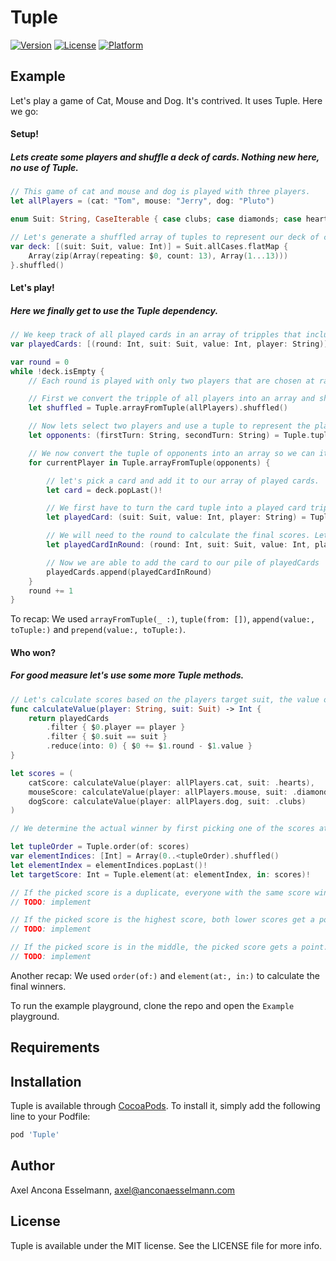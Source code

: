 # Tuple

[![Version](https://img.shields.io/cocoapods/v/Tuple.svg?style=flat)](https://cocoapods.org/pods/Tuple)
[![License](https://img.shields.io/cocoapods/l/Tuple.svg?style=flat)](https://cocoapods.org/pods/Tuple)
[![Platform](https://img.shields.io/cocoapods/p/Tuple.svg?style=flat)](https://cocoapods.org/pods/Tuple)

## Example

Let's play a game of Cat, Mouse and Dog. It's contrived. It uses Tuple. Here we go:

#### Setup!
##### Lets create some players and shuffle a deck of cards. Nothing new here, no use of Tuple.
```swift
// This game of cat and mouse and dog is played with three players.
let allPlayers = (cat: "Tom", mouse: "Jerry", dog: "Pluto")

enum Suit: String, CaseIterable { case clubs; case diamonds; case hearts; case spades }

// Let's generate a shuffled array of tuples to represent our deck of cards:
var deck: [(suit: Suit, value: Int)] = Suit.allCases.flatMap {
    Array(zip(Array(repeating: $0, count: 13), Array(1...13)))
}.shuffled()
```

#### Let's play! 
##### Here we finally get to use the Tuple dependency.
```swift
// We keep track of all played cards in an array of tripples that includes the player wo drew the card:
var playedCards: [(round: Int, suit: Suit, value: Int, player: String)] = []

var round = 0
while !deck.isEmpty {
    // Each round is played with only two players that are chosen at random

    // First we convert the tripple of all players into an array and shuffle it:
    let shuffled = Tuple.arrayFromTuple(allPlayers).shuffled()

    // Now lets select two players and use a tuple to represent the players of this round:
    let opponents: (firstTurn: String, secondTurn: String) = Tuple.tuple(from: Array(shuffled[0...1]))!

    // We now convert the tuple of opponents into an array so we can itterate over it.
    for currentPlayer in Tuple.arrayFromTuple(opponents) {

        // let's pick a card and add it to our array of played cards.
        let card = deck.popLast()!

        // We first have to turn the card tuple into a played card triple:
        let playedCard: (suit: Suit, value: Int, player: String) = Tuple.append(value: currentPlayer, toTuple: card)

        // We will need to the round to calculate the final scores. Let's prepend it to the playedCard tuple. Because we can ;-)
        let playedCardInRound: (round: Int, suit: Suit, value: Int, player: String) = Tuple.prepend(value: round, toTuple: playedCard)

        // Now we are able to add the card to our pile of playedCards
        playedCards.append(playedCardInRound)
    }
    round += 1
}
```

To recap: We used `arrayFromTuple(_ :)`, `tuple(from: [])`, `append(value:, toTuple:)` and `prepend(value:, toTuple:)`.

#### Who won? 
##### For good measure let's use some more Tuple methods.
```swift
// Let's calculate scores based on the players target suit, the value of their card and the round number
func calculateValue(player: String, suit: Suit) -> Int {
    return playedCards
        .filter { $0.player == player }
        .filter { $0.suit == suit }
        .reduce(into: 0) { $0 += $1.round - $1.value }
}

let scores = (
    catScore: calculateValue(player: allPlayers.cat, suit: .hearts),
    mouseScore: calculateValue(player: allPlayers.mouse, suit: .diamonds),
    dogScore: calculateValue(player: allPlayers.dog, suit: .clubs)
)

// We determine the actual winner by first picking one of the scores at random.

let tupleOrder = Tuple.order(of: scores)
var elementIndices: [Int] = Array(0..<tupleOrder).shuffled()
let elementIndex = elementIndices.popLast()!
let targetScore: Int = Tuple.element(at: elementIndex, in: scores)!

// If the picked score is a duplicate, everyone with the same score wins
// TODO: implement

// If the picked score is the highest score, both lower scores get a point, and if the picked score is the lowest score, both higher scores get a point
// TODO: implement

// If the picked score is in the middle, the picked score gets a point.
// TODO: implement
```

Another recap: We used `order(of:)` and `element(at:, in:)` to calculate the final winners.


To run the example playground, clone the repo and open the `Example` playground.

## Requirements

## Installation

Tuple is available through [CocoaPods](https://cocoapods.org). To install
it, simply add the following line to your Podfile:

```ruby
pod 'Tuple'
```

## Author

Axel Ancona Esselmann, axel@anconaesselmann.com

## License

Tuple is available under the MIT license. See the LICENSE file for more info.

